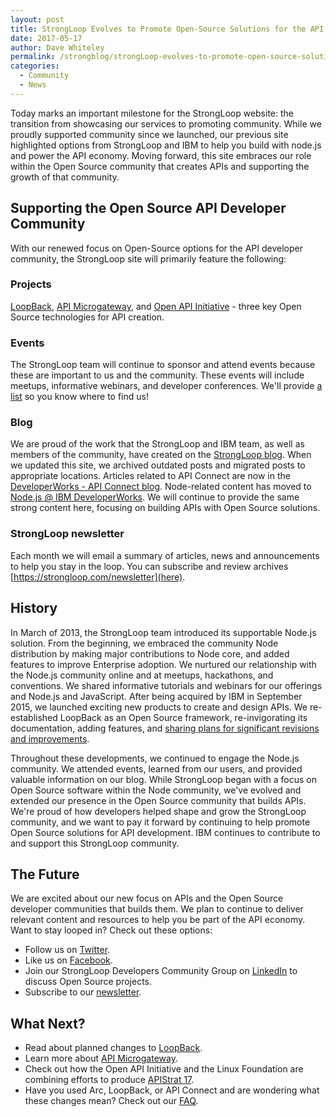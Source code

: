 ```yaml
---
layout: post
title: StrongLoop Evolves to Promote Open-Source Solutions for the API Developer Community
date: 2017-05-17
author: Dave Whiteley
permalink: /strongblog/strongLoop-evolves-to-promote-open-source-solutions-for-the-api-developer-community
categories:
  - Community
  - News
---
```

Today marks an important milestone for the StrongLoop website: the transition from showcasing our services to promoting community. While we proudly supported community since we launched, our previous site highlighted options from StrongLoop and IBM to help you build with node.js and power the API economy. Moving forward, this site embraces our role within the Open Source community that creates APIs and supporting the growth of that community.

## Supporting the Open Source API Developer Community

With our renewed focus on Open-Source options for the API developer community, the StrongLoop site will primarily feature the following:

### Projects

[LoopBack](http://loopback.io/), [API Microgateway](https://github.com/strongloop/microgateway), and [Open API Initiative](https://www.openapis.org/) - three key Open Source technologies for API creation. 

### Events

The StrongLoop team will continue to sponsor and attend events because these are important to us and the community. These events will include meetups, informative webinars, and developer conferences. We'll provide [a list](https://strongloop.com/events) so you know where to find us!

### Blog

We are proud of the work that the StrongLoop and IBM team, as well as members of the community, have created on the [StrongLoop blog](/strongblog). When we updated this site, we archived outdated posts and migrated posts to appropriate locations. Articles related to API Connect are now in the [DeveloperWorks - API Connect blog](https://developer.ibm.com/apiconnect/blog/). Node-related content has moved to [Node.js @ IBM DeveloperWorks](https://developer.ibm.com/node/blogs/). We will continue to provide the same strong content here, focusing on building APIs with Open Source solutions.

### StrongLoop newsletter

Each month we will email a summary of articles, news and announcements to help you stay in the loop. You can subscribe and review archives [https://strongloop.com/newsletter](here).

## History

In March of 2013, the StrongLoop team introduced its supportable Node.js solution. From the beginning, we embraced the community Node distribution by making major contributions to Node core, and added features to improve Enterprise adoption. We nurtured our relationship with the Node.js community online and at meetups, hackathons, and conventions. We shared informative tutorials and webinars for our offerings and Node.js and JavaScript. After being acquired by IBM in September 2015, we launched exciting new products to create and design APIs. We re-established LoopBack as an Open Source framework, re-invigorating its documentation, adding features, and [sharing plans for significant revisions and improvements](https://strongloop.com/strongblog/announcing-loopback-next/). 

Throughout these developments, we continued to engage the Node.js community. We attended events, learned from our users, and provided valuable information on our blog. While StrongLoop began with a focus on Open Source software within the Node community, we've evolved  and extended our presence in the Open Source community that builds APIs. We're proud of how developers helped shape and grow the StrongLoop community, and we want to pay it forward by continuing to help promote Open Source solutions for API development. IBM continues to contribute to and support this StrongLoop community. 

## The Future

We are excited about our new focus on APIs and the Open Source developer communities that builds them. We plan to continue to deliver relevant content and resources to help you be part of the API economy. Want to stay looped in? Check out these options:

- Follow us on [Twitter](https://twitter.com/StrongLoop).
- Like us on [Facebook](https://www.facebook.com/strongloop/).
- Join our StrongLoop Developers Community Group on [LinkedIn](https://www.linkedin.com/groups/5046525) to discuss Open Source projects.
- Subscribe to our [newsletter](https://strongloop.com/newsletter).

## What Next?

- Read about planned changes to [LoopBack](https://strongloop.com/strongblog/announcing-loopback-next/).
- Learn more about [API Microgateway](https://strongloop.com/strongblog/introducing-api-microgateway-programmable-open-source-gateway-apis/).
- Check out how the Open API Initiative and the Linux Foundation are combining efforts to produce [APIStrat 17](https://www.openapis.org/blog/2017/04/13/the-open-api-initiative-and-the-linux-foundation-to-produce-apistrat-17).
- Have you used Arc, LoopBack, or API Connect and are wondering what these changes mean? Check out our [FAQ](https://strongloop.com/faq).
